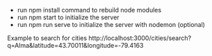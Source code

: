 * run npm install command to rebuild node modules
* run npm start to initialize the server
* run npm run serve to initialize the server with nodemon (optional)

Example to search for cities
http://localhost:3000/cities/search?q=Alma&latitude=43.70011&longitude=-79.4163
